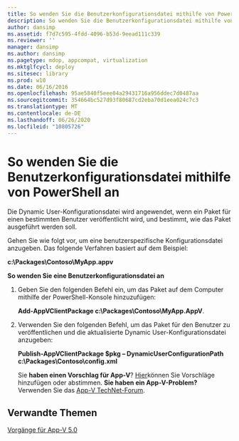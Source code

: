 ```yaml
---
title: So wenden Sie die Benutzerkonfigurationsdatei mithilfe von PowerShell an
description: So wenden Sie die Benutzerkonfigurationsdatei mithilfe von PowerShell an
author: dansimp
ms.assetid: f7d7c595-4fdd-4096-b53d-9eead111c339
ms.reviewer: ''
manager: dansimp
ms.author: dansimp
ms.pagetype: mdop, appcompat, virtualization
ms.mktglfcycl: deploy
ms.sitesec: library
ms.prod: w10
ms.date: 06/16/2016
ms.openlocfilehash: 95ae5840f5eee04a29431716a956ddec7d0487aa
ms.sourcegitcommit: 354664bc527d93f80687cd2eba70d1eea024c7c3
ms.translationtype: MT
ms.contentlocale: de-DE
ms.lasthandoff: 06/26/2020
ms.locfileid: "10805726"
---
```

# So wenden Sie die Benutzerkonfigurationsdatei mithilfe von PowerShell an


Die Dynamic User-Konfigurationsdatei wird angewendet, wenn ein Paket für einen bestimmten Benutzer veröffentlicht wird, und bestimmt, wie das Paket ausgeführt werden soll.

Gehen Sie wie folgt vor, um eine benutzerspezifische Konfigurationsdatei anzugeben. Das folgende Verfahren basiert auf dem Beispiel:

**c:\\Packages\\Contoso\\MyApp.appv**

**So wenden Sie eine Benutzerkonfigurationsdatei an**

1.  Geben Sie den folgenden Befehl ein, um das Paket auf dem Computer mithilfe der PowerShell-Konsole hinzuzufügen:

    **Add-AppVClientPackage c:\\Packages\\Contoso\\MyApp.AppV**.

2.  Verwenden Sie den folgenden Befehl, um das Paket für den Benutzer zu veröffentlichen und die aktualisierte Dynamic User-Konfigurationsdatei anzugeben:

    **Publish-AppVClientPackage $pkg – DynamicUserConfigurationPath c:\\Packages\\Contoso\\config.xml**

    Sie **haben einen Vorschlag für App-V**? [Hier](http://appv.uservoice.com/forums/280448-microsoft-application-virtualization)können Sie Vorschläge hinzufügen oder abstimmen. **Sie haben ein App-V-Problem?** Verwenden Sie das [App-V TechNet-Forum](https://social.technet.microsoft.com/Forums/home?forum=mdopappv).

## Verwandte Themen


[Vorgänge für App-V 5.0](operations-for-app-v-50.md)

 

 





